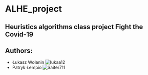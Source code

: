 # ALHE_project
## Heuristics algorithms class project Fight the Covid-19 
## Authors:
*  Łukasz Wolanin ![lukaa12](https://github.com/lukaa12)
*  Patryk Łempio ![Saiter711](https://github.com/Saiter711)